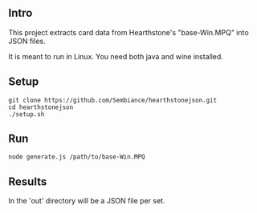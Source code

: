 Intro
-----

This project extracts card data from Hearthstone's "base-Win.MPQ" into JSON files.

It is meant to run in Linux. You need both java and wine installed.

Setup
-----

    git clone https://github.com/Sembiance/hearthstonejson.git
    cd hearthstonejson
    ./setup.sh

Run
---
    node generate.js /path/to/base-Win.MPQ


Results
-------

In the 'out' directory will be a JSON file per set.
